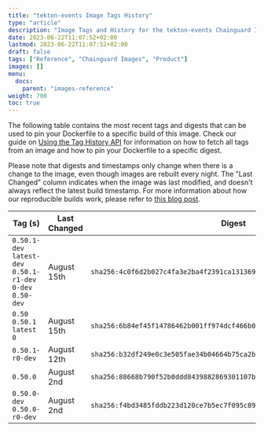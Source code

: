 ```yaml
---
title: "tekton-events Image Tags History"
type: "article"
description: "Image Tags and History for the tekton-events Chainguard Image"
date: 2023-06-22T11:07:52+02:00
lastmod: 2023-06-22T11:07:52+02:00
draft: false
tags: ["Reference", "Chainguard Images", "Product"]
images: []
menu:
  docs:
    parent: "images-reference"
weight: 700
toc: true
---
```


The following table contains the most recent tags and digests that can be used to pin your Dockerfile to a specific build of this image. Check our guide on [Using the Tag History API](/chainguard/chainguard-images/using-the-tag-history-api/) for information on how to fetch all tags from an image and how to pin your Dockerfile to a specific digest.

Please note that digests and timestamps only change when there is a change to the image, even though images are rebuilt every night. The "Last Changed" column indicates when the image was last modified, and doesn't always reflect the latest build timestamp. For more information about how our reproducible builds work, please refer to [this blog post](https://www.chainguard.dev/unchained/reproducing-chainguards-reproducible-image-builds).

| Tag (s)                                                       | Last Changed | Digest                                                                    |
|---------------------------------------------------------------|--------------|---------------------------------------------------------------------------|
|  `0.50.1-dev` `latest-dev` `0.50.1-r1-dev` `0-dev` `0.50-dev` | August 15th  | `sha256:4c0f6d2b027c4fa3e2ba4f2391ca131369bb34f54b9ce0a097b27d49952ba27c` |
|  `0.50` `0.50.1` `latest` `0`                                 | August 15th  | `sha256:6b84ef45f14786462b001ff974dcf466b0f75fc9b3cd353bb680d1a510d628a1` |
|  `0.50.1-r0-dev`                                              | August 12th  | `sha256:b32df249e0c3e505fae34b04664b75ca2b0eeeefc62d4d89f6fe97634473603f` |
|  `0.50.0`                                                     | August 2nd   | `sha256:88668b790f52b0ddd8439882869301107b4fa8fe55aea696c3a03da219b9c00f` |
|  `0.50.0-dev` `0.50.0-r0-dev`                                 | August 2nd   | `sha256:f4bd3485fddb223d120ce7b5ec7f095c8929ce0822570facbbc4dc376669de3e` |
